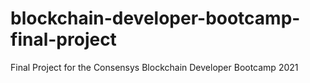 # blockchain-developer-bootcamp-final-project
Final Project for the Consensys Blockchain Developer Bootcamp 2021
